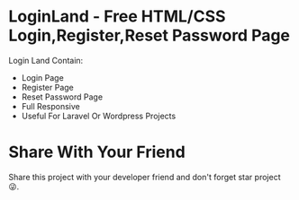 # LoginLand - Free HTML/CSS Login,Register,Reset Password Page
Login Land Contain:
- Login Page
- Register Page
- Reset Password Page
- Full Responsive
- Useful For Laravel Or Wordpress Projects
# Share With Your Friend
Share this project with your developer friend and don't forget star project 😜.
